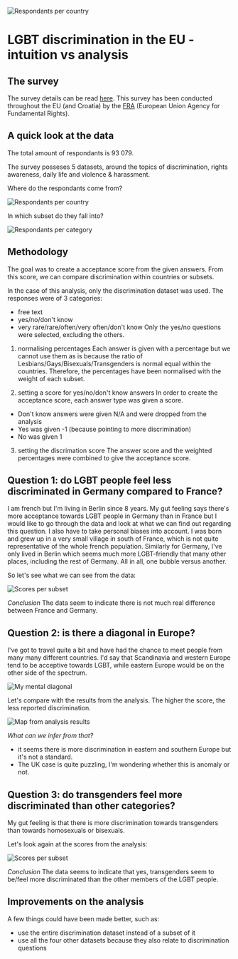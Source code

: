 ![Respondants per country](https://github.com/lhache/lgbt-data/blob/main/images/eu-lgbt.jpg?raw=true)

# LGBT discrimination in the EU - intuition vs analysis

## The survey

The survey details can be read [here](https://fra.europa.eu/sites/default/files/eu-lgbt-survey-technical-report_en.pdf).
This survey has been conducted throughout the EU (and Croatia) by the [FRA](https://europa.eu/european-union/about-eu/agencies/fra_en) (European Union Agency for Fundamental Rights).

## A quick look at the data

The total amount of respondants is 93 079.

The survey posseses 5 datasets, around the topics of discrimination, rights awareness, daily life and violence & harassment.

Where do the respondants come from?

![Respondants per country](https://github.com/lhache/lgbt-data/blob/main/images/respondants-per-country.png?raw=true)

In which subset do they fall into?

![Respondants per category](https://github.com/lhache/lgbt-data/blob/main/images/respondants-per-category.png?raw=true)


## Methodology

The goal was to create a acceptance score from the given answers. From this score, we can compare discrimination within countries or subsets.

In the case of this analysis, only the discrimination dataset was used. 
The responses were of 3 categories:
- free text
- yes/no/don't know
- very rare/rare/often/very often/don't know
Only the yes/no questions were selected, excluding the others.

1. normalising percentages
Each answer is given with a percentage but we cannot use them as is because the ratio of Lesbians/Gays/Bisexuals/Transgenders is normal equal within the countries. Therefore, the percentages have been normalised with the weight of each subset.

2. setting a score for yes/no/don't know answers
In order to create the acceptance score, each answer type was given a score.
- Don't know answers were given N/A and were dropped from the analysis
- Yes was given -1 (because pointing to more discrimination)
- No was given 1

3. setting the discrimation score
The answer score and the weighted percentages were combined to give the acceptance score.


## Question 1: do LGBT people feel less discriminated in Germany compared to France?

I am french but I'm living in Berlin since 8 years. My gut feeling says there's more acceptance towards LGBT people in Germany than in France but I would like to go through the data and look at what we can find out regarding this question.
I also have to take personal biases into account. I was born and grew up in a very small village in south of France, which is not quite representative of the whole french population. Similarly for Germany, I've only lived in Berlin which seems much more LGBT-friendly that many other places, including the rest of Germany. All in all, one bubble versus another.

So let's see what we can see from the data:

![Scores per subset](https://github.com/lhache/lgbt-data/blob/main/images/scores-per-country.png?raw=true)

*Conclusion*
The data seem to indicate there is not much real difference between France and Germany.


## Question 2: is there a diagonal in Europe?

I've got to travel quite a bit and have had the chance to meet people from many many different countries. I'd say that Scandinavia and western Europe tend to be acceptive towards LGBT, while eastern Europe would be on the other side of the spectrum.

![My mental diagonal](https://github.com/lhache/lgbt-data/blob/main/images/eu-diagonal.png?raw=true)

Let's compare with the results from the analysis. The higher the score, the less reported discrimination.

![Map from analysis results](https://github.com/lhache/lgbt-data/blob/main/images/map-output.png?raw=true)

*What can we infer from that?*
- it seems there is more discrimination in eastern and southern Europe but it's not a standard.
- The UK case is quite puzzling, I'm wondering whether this is anomaly or not.


## Question 3: do transgenders feel more discriminated than other categories?

My gut feeling is that there is more discrimination towards transgenders than towards homosexuals or bisexuals.

Let's look again at the scores from the analysis:

![Scores per subset](https://github.com/lhache/lgbt-data/blob/main/images/scores-per-category.png?raw=true)

*Conclusion*
The data seems to indicate that yes, transgenders seem to be/feel more discriminated than the other members of the LGBT people. 


## Improvements on the analysis

A few things could have been made better, such as:
- use the entire discrimination dataset instead of a subset of it
- use all the four other datasets because they also relate to discrimination questions

